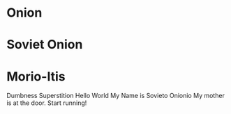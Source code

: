 # Onion
# Soviet Onion
# Morio-Itis
 Dumbness
 Superstition
Hello World My Name is Sovieto Onionio
My mother is at the door. Start running!
